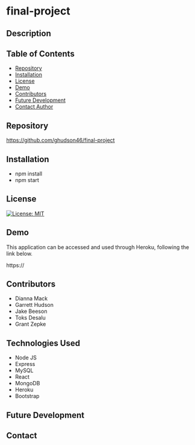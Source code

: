 # final-project


## Description


## Table of Contents

  - [Repository](#Repository)
  - [Installation](#Installation)
  - [License](#License)
  - [Demo](#Demo)
  - [Contributors](#Contributors)
  - [Future Development](#Development)
  - [Contact Author](#Contact)

## Repository

https://github.com/ghudson46/final-project

## Installation

* npm install
* npm start

## License
[![License: MIT](https://img.shields.io/badge/License-MIT-yellow.svg)](https://opensource.org/licenses/MIT)


## Demo
This application can be accessed and used through Heroku, following the link below.

https://


## Contributors
* Dianna Mack
* Garrett Hudson
* Jake Beeson
* Toks Desalu
* Grant Zepke

 

## Technologies Used
* Node JS
* Express
* MySQL
* React
* MongoDB
* Heroku
* Bootstrap

## Future Development



## Contact
